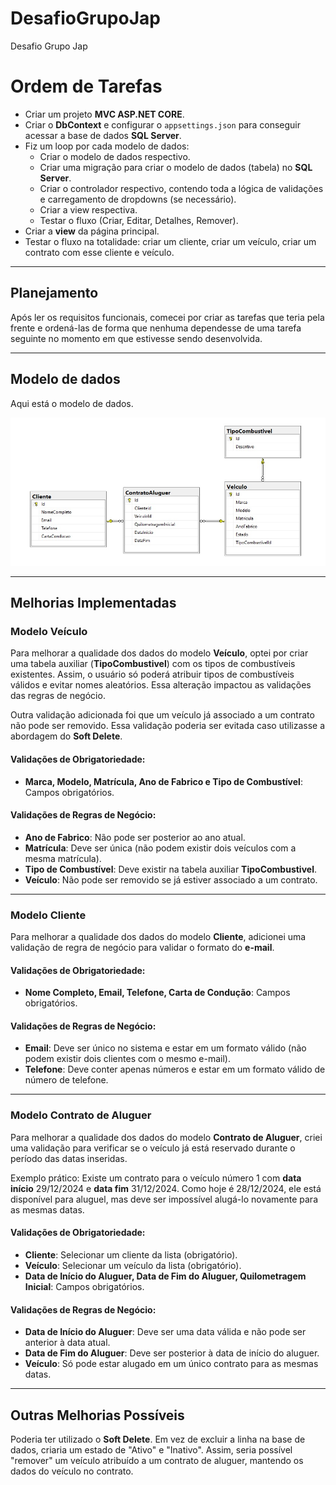 # DesafioGrupoJap
Desafio Grupo Jap

# Ordem de Tarefas

- Criar um projeto **MVC ASP.NET CORE**.
- Criar o **DbContext** e configurar o `appsettings.json` para conseguir acessar a base de dados **SQL Server**.
- Fiz um loop por cada modelo de dados:
  - Criar o modelo de dados respectivo.
  - Criar uma migração para criar o modelo de dados (tabela) no **SQL Server**.
  - Criar o controlador respectivo, contendo toda a lógica de validações e carregamento de dropdowns (se necessário).
  - Criar a view respectiva.
  - Testar o fluxo (Criar, Editar, Detalhes, Remover).
- Criar a **view** da página principal.
- Testar o fluxo na totalidade: criar um cliente, criar um veículo, criar um contrato com esse cliente e veículo.

---

## Planejamento

Após ler os requisitos funcionais, comecei por criar as tarefas que teria pela frente e ordená-las de forma que nenhuma dependesse de uma tarefa seguinte no momento em que estivesse sendo desenvolvida.

---

## Modelo de dados

Aqui está o modelo de dados.

![Modelo Dados](ModeloDados.jpg)

---

## Melhorias Implementadas

### Modelo Veículo

Para melhorar a qualidade dos dados do modelo **Veículo**, optei por criar uma tabela auxiliar (**TipoCombustivel**) com os tipos de combustíveis existentes. Assim, o usuário só poderá atribuir tipos de combustíveis válidos e evitar nomes aleatórios. Essa alteração impactou as validações das regras de negócio. 

Outra validação adicionada foi que um veículo já associado a um contrato não pode ser removido. Essa validação poderia ser evitada caso utilizasse a abordagem do **Soft Delete**.

#### Validações de Obrigatoriedade:
- **Marca, Modelo, Matrícula, Ano de Fabrico e Tipo de Combustível**: Campos obrigatórios.

#### Validações de Regras de Negócio:
- **Ano de Fabrico**: Não pode ser posterior ao ano atual.
- **Matrícula**: Deve ser única (não podem existir dois veículos com a mesma matrícula).
- **Tipo de Combustível**: Deve existir na tabela auxiliar **TipoCombustivel**.
- **Veículo**: Não pode ser removido se já estiver associado a um contrato.

---

### Modelo Cliente

Para melhorar a qualidade dos dados do modelo **Cliente**, adicionei uma validação de regra de negócio para validar o formato do **e-mail**.

#### Validações de Obrigatoriedade:
- **Nome Completo, Email, Telefone, Carta de Condução**: Campos obrigatórios.

#### Validações de Regras de Negócio:
- **Email**: Deve ser único no sistema e estar em um formato válido (não podem existir dois clientes com o mesmo e-mail).
- **Telefone**: Deve conter apenas números e estar em um formato válido de número de telefone.

---

### Modelo Contrato de Aluguer

Para melhorar a qualidade dos dados do modelo **Contrato de Aluguer**, criei uma validação para verificar se o veículo já está reservado durante o período das datas inseridas. 

Exemplo prático: Existe um contrato para o veículo número 1 com **data início** 29/12/2024 e **data fim** 31/12/2024. Como hoje é 28/12/2024, ele está disponível para aluguel, mas deve ser impossível alugá-lo novamente para as mesmas datas.

#### Validações de Obrigatoriedade:
- **Cliente**: Selecionar um cliente da lista (obrigatório).
- **Veículo**: Selecionar um veículo da lista (obrigatório).
- **Data de Início do Aluguer, Data de Fim do Aluguer, Quilometragem Inicial**: Campos obrigatórios.

#### Validações de Regras de Negócio:
- **Data de Início do Aluguer**: Deve ser uma data válida e não pode ser anterior à data atual.
- **Data de Fim do Aluguer**: Deve ser posterior à data de início do aluguer.
- **Veículo**: Só pode estar alugado em um único contrato para as mesmas datas.

---

## Outras Melhorias Possíveis

Poderia ter utilizado o **Soft Delete**. Em vez de excluir a linha na base de dados, criaria um estado de "Ativo" e "Inativo". Assim, seria possível "remover" um veículo atribuído a um contrato de aluguer, mantendo os dados do veículo no contrato.



